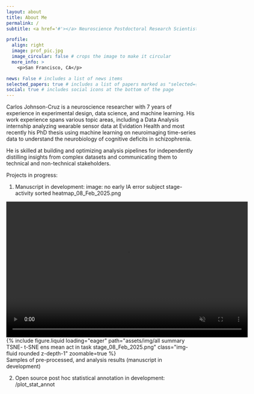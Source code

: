 ```yaml
---
layout: about
title: About Me
permalink: /
subtitle: <a href='#'></a> Neuroscience Postdoctoral Research Scientist at UCSF.

profile:
  align: right
  image: prof_pic.jpg
  image_circular: false # crops the image to make it circular
  more_info: >
    <p>San Francisco, CA</p>

news: False # includes a list of news items
selected_papers: true # includes a list of papers marked as "selected={true}"
social: true # includes social icons at the bottom of the page
---
```


  Carlos Johnson-Cruz is a neuroscience researcher with 7 years of experience in experimental design, data science, and machine learning. His work experience spans various topic areas, including a Data Analysis internship analyzing wearable sensor data at Evidation Health and most recently his PhD thesis using machine learning on neuroimaging time-series data to understand the neurobiology of cognitive deficits in schizophrenia.
  
   He is skilled at building and optimizing analysis pipelines for independently distilling insights from complex datasets and communicating them to technical and non-technical stakeholders. 
   
  Projects in progress:

   1) Manuscript in development: 
image: no early IA error subject stage-activity sorted heatmap_08_Feb_2025.png

<div class="row mt-3">
    <div class="col-sm mt-3 mt-md-0">
        <video width="640" height="360" autoplay loop muted playsinline>
      <source src="{{ site.baseurl }}/assets/video/c6_2 veh cells 16x speed.mp4" type="video/mp4">
      Your browser does not support the video tag.
      </video>
    </div>
    <div class="col-sm mt-3 mt-md-0">
      {% include figure.liquid loading="eager" path="assets/img/all summary TSNE- t-SNE ens mean act in task stage_08_Feb_2025.png" class="img-fluid rounded z-depth-1" zoomable=true %}
      </div>
</div>
<div class="caption">
    Samples of pre-processed, and analysis results (manuscript in development)
</div>

   2) Open source post hoc statistical annotation in development: /plot_stat_annot